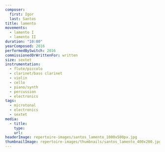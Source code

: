 ```yaml
---
composer:
  first: Igor
  last: Santos
title: lamento
movements:
  - lamento I
  - lamento II
duration: "10:00"
yearComposed: 2016
performedBySwitch: 2016
commissionedOrWrittenFor: written
size: sextet
instrumentation:
  - flute/piccolo
  - clarinet/bass clarinet
  - violin
  - cello
  - piano/synth
  - percussion
  - electronics
tags:
  - microtonal
  - electronics
  - sextet
media:
  - title:
    type:
    url:
headerImage: repertoire-images/santos_lamento_1000x500px.jpg
thumbnailImage: repertoire-images/thumbnails/santos_lamento_400x200.jpg
---
```


